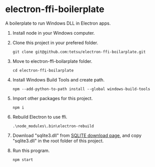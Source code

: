# electron-ffi-boilerplate
A boilerplate to run Windows DLL in Electron apps.

1. Install node in your Windows computer.
1. Clone this project in your prefered folder.

    ```
    git clone git@github.com:tetsu/electron-ffi-boilarplate.git
    ```

1. Move to electron-ffi-boilarplate folder.

    ```
    cd electron-ffi-boilarplate
    ```

1. Install Windows Build Tools and create path.

    ```
    npm --add-python-to-path install --global windows-build-tools
    ```

1. Import other packages for this project.

    ```
    npm i
    ```

1. Rebuild Electron to use ffi.

    ```
    .\node_modules\.bin\electron-rebuild
    ```

1. Download "sqlite3.dll" from [SQLITE download page](https://www.sqlite.org/download.html), and copy "sqlite3.dll" in the root folder of this project.

1. Run this program.

    ```
    npm start
    ```
